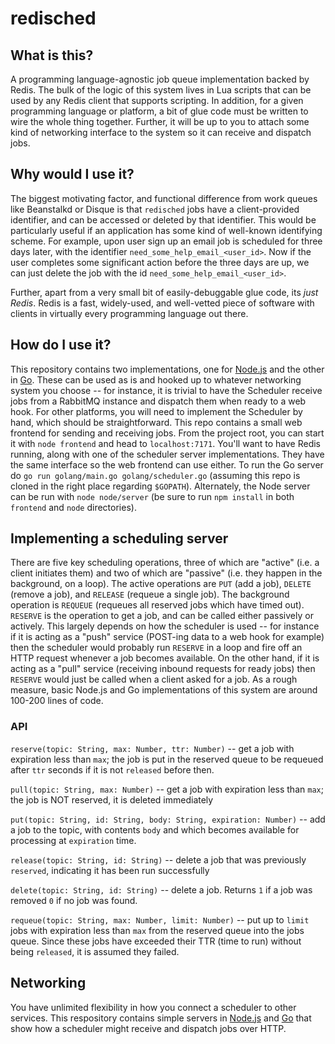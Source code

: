 # redisched

## What is this?
A programming language-agnostic job queue implementation backed by Redis. The bulk of the logic of this system lives in Lua scripts that can be used by any Redis client that supports scripting. In addition, for a given programming language or platform, a bit of glue code must be written to wire the whole thing together. Further, it will be up to you to attach some kind of networking interface to the system so it can receive and dispatch jobs.

## Why would I use it?
The biggest motivating factor, and functional difference from work queues like Beanstalkd or Disque is that `redisched` jobs have a client-provided identifier, and can be accessed or deleted by that identifier. This would be particularly useful if an application has some kind of well-known identifying scheme. For example, upon user sign up an email job is scheduled for three days later, with the identifier `need_some_help_email_<user_id>`. Now if the user completes some significant action before the three days are up, we can just delete the job with the id `need_some_help_email_<user_id>`.

Further, apart from a very small bit of easily-debuggable glue code, its *just Redis*. Redis is a fast, widely-used, and well-vetted piece of software with clients in virtually every programming language out there.

## How do I use it?
This repository contains two implementations, one for [Node.js](https://github.com/bttmly/redisched/blob/master/node/scheduler.js) and the other in [Go](https://github.com/bttmly/redisched/blob/master/golang/scheduler.go). These can be used as is and hooked up to whatever networking system you choose -- for instance, it is trivial to have the Scheduler receive jobs from a RabbitMQ instance and dispatch them when ready to a web hook. For other platforms, you will need to implement the Scheduler by hand, which should be straightforward. This repo contains a small web frontend for sending and receiving jobs. From the project root, you can start it with `node frontend` and head to `localhost:7171`. You'll want to have Redis running, along with one of the scheduler server implementations. They have the same interface so the web frontend can use either. To run the Go server do `go run golang/main.go golang/scheduler.go` (assuming this repo is cloned in the right place regarding `$GOPATH`). Alternately, the Node server can be run with `node node/server` (be sure to run `npm install` in both `frontend` and `node` directories).

## Implementing a scheduling server
There are five key scheduling operations, three of which are "active" (i.e. a client initiates them) and two of which are "passive" (i.e. they happen in the background, on a loop). The active operations are `PUT` (add a job), `DELETE` (remove a job), and `RELEASE` (requeue a single job). The background operation is `REQUEUE` (requeues all reserved jobs which have timed out). `RESERVE` is the operation to get a job, and can be called either passively or actively. This largely depends on how the scheduler is used -- for instance if it is acting as a "push" service (POST-ing data to a web hook for example) then the scheduler would probably run `RESERVE` in a loop and fire off an HTTP request whenever a job becomes available. On the other hand, if it is acting as a "pull" service (receiving inbound requests for ready jobs) then `RESERVE` would just be called when a client asked for a job. As a rough measure, basic Node.js and Go implementations of this system are around 100-200 lines of code.

### API
`reserve(topic: String, max: Number, ttr: Number)` -- get a job with expiration less than `max`; the job is put in the reserved queue to be requeued after `ttr` seconds if it is not `released` before then.

`pull(topic: String, max: Number)` -- get a job with expiration less than `max`; the job is NOT reserved, it is deleted immediately

`put(topic: String, id: String, body: String, expiration: Number)` -- add a job to the topic, with contents `body` and which becomes available for processing at `expiration` time.

`release(topic: String, id: String)` -- delete a job that was previously `reserved`, indicating it has been run successfully

`delete(topic: String, id: String)` -- delete a job. Returns `1` if a job was removed `0` if no job was found.

`requeue(topic: String, max: Number, limit: Number)` -- put up to `limit` jobs with expiration less than `max` from the reserved queue into the jobs queue. Since these jobs have exceeded their TTR (time to run) without being `released`, it is assumed they failed.

## Networking
You have unlimited flexibility in how you connect a scheduler to other services. This respository contains simple  servers in [Node.js](https://github.com/bttmly/redisched/blob/master/node/server/index.js) and [Go](https://github.com/bttmly/redisched/blob/master/golang/main.go) that show how a scheduler might receive and dispatch jobs over HTTP.
